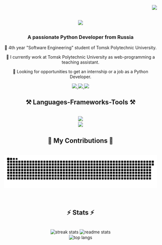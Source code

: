 <img align="right" src="https://visitor-badge.laobi.icu/badge?page_id=entozhevlad.entozhevlad" />

<h1 align="center">
    <img src="https://readme-typing-svg.herokuapp.com/?font=Righteous&size=35&center=true&vCenter=true&width=500&height=70&duration=4000&lines=Hi+There!+👋;+My+name+is+Vladislav;There+is+my+GitHub+profile!" />
</h1>

<h3 align="center">A passionate Python Developer from Russia</h3>

<div align="center">
<p>🌱 4th year "Software Engineering" student of Tomsk Polytechnic University.</h3>
<p>🔭 I currently work at Tomsk Polytechnic University as web-programming a teaching assistant.</h3>
<p>👀 Looking for opportunities to get an internship or a job as a Python Developer.</h3> 
</div>

<div align="center"> 
   <a href="mailto:vladislav.zarubin113@gmail.com">
    <img src="https://img.shields.io/badge/Gmail-333333?style=for-the-badge&logo=gmail&logoColor=red" />
  </a>
  <a href="https://linkedin.com/in/vladislav-zarubin" target="_blank">
    <img src="https://img.shields.io/badge/LinkedIn-0077B5?style=for-the-badge&logo=linkedin&logoColor=white" target="_blank" />
  </a>
  <a href="https://t.me/vzarubin" target="_blank">
     <img src="https://img.shields.io/badge/-Telegram-090909?style=for-the-badge&logo=telegram&logoColor=27A0D9" target="_blank"/> 
  </a>
</div>

<h2 align="center">⚒️ Languages-Frameworks-Tools ⚒️</h2>
<br/>
<div align="center">
    <img src="https://skillicons.dev/icons?i=pycharm,vscode,github,gitlab,git," /><br>
    <img src="https://skillicons.dev/icons?i=python,fastapi,django,postgres,docker,kubernetes,nginx,redis,kafka,go" /><br>
</div>

<div align="center">
  <h2>🐍 My Contributions 🐍</h2>
  <br>
  <img alt="snake eating my contributions" src="https://raw.githubusercontent.com/entozhevlad/entozhevlad/output/github-contribution-grid-snake.svg" />
  <br/><br/><br/>
</div>

<h2 align="center">⚡ Stats ⚡</h2>
<br>
<div align=center>
  <img width=390 src="https://github-readme-streak-stats-salesp07.vercel.app/?user=entozhevlad&count_private=true&theme=react&border_radius=10" alt="streak stats"/>
  <img width=390 src="https://github-readme-stats-salesp07.vercel.app/api?username=entozhevlad&count_private=true&show_icons=true&theme=react&rank_icon=github&border_radius=10" alt="readme stats" />
  <br/>
  <img width=325 align="center" src="https://github-readme-stats-salesp07.vercel.app/api/top-langs/?username=entozhevlad&hide=HTML&langs_count=8&layout=compact&theme=react&border_radius=10&size_weight=0.5&count_weight=0.5&exclude_repo=github-readme-stats" alt="top langs" />
</div>


